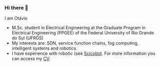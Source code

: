 ### Hi there 👋

I am Otávio

- M.Sc. student in Electrical Engineering at the Graduate Program in Electrical Engineering (PPGEE) of the Federal University of Rio Grande do Sul (UFRGS)
- My interests are: SDN, service function chains, fog computing, intelligent systems and robotics.
- I have experience with robotic (see [Scicobot](https://github.com/SciCoBot). For more information you can access my [CV](http://lattes.cnpq.br/2426064317023440).

<!--
**OtaviodaCruz/OtaviodaCruz** is a ✨ _special_ ✨ repository because its `README.md` (this file) appears on your GitHub profile.

Here are some ideas to get you started:

- 🔭 I’m currently working on ...
- 🌱 I’m currently learning ...
- 👯 I’m looking to collaborate on ...
- 🤔 I’m looking for help with ...
- 💬 Ask me about ...
- 📫 How to reach me: ...
- 😄 Pronouns: ...
- ⚡ Fun fact: ...
-->
